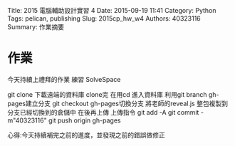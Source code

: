 Title: 2015 電腦輔助設計實習 4
Date: 2015-09-19 11:41
Category: Python
Tags: pelican, publishing
Slug: 2015cp_hw_w4
Authors: 40323116
Summary: 作業摘要

 作業
============
今天持續上禮拜的作業
練習 SolveSpace

git clone 下載遠端的資料庫
clone完 在用cd 進入資料庫
利用git branch gh-pages建立分支
git checkout gh-pages切換分支
將老師的reveal.js  整包複製到分支已經切換到的倉儲中
在後再上傳
上傳指令
git add -A
git commit -m"40323116"
git push origin gh-pages

心得:今天持續補完之前的進度，並發現之前的錯誤做修正